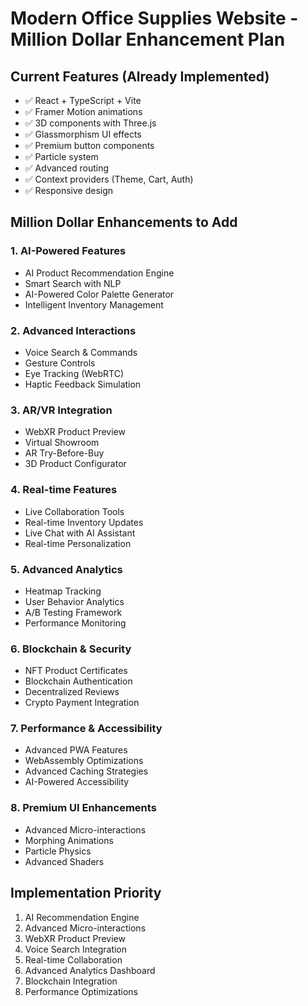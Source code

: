 # Modern Office Supplies Website - Million Dollar Enhancement Plan

## Current Features (Already Implemented)
- ✅ React + TypeScript + Vite
- ✅ Framer Motion animations
- ✅ 3D components with Three.js
- ✅ Glassmorphism UI effects
- ✅ Premium button components
- ✅ Particle system
- ✅ Advanced routing
- ✅ Context providers (Theme, Cart, Auth)
- ✅ Responsive design

## Million Dollar Enhancements to Add

### 1. AI-Powered Features
- AI Product Recommendation Engine
- Smart Search with NLP
- AI-Powered Color Palette Generator
- Intelligent Inventory Management

### 2. Advanced Interactions
- Voice Search & Commands
- Gesture Controls
- Eye Tracking (WebRTC)
- Haptic Feedback Simulation

### 3. AR/VR Integration
- WebXR Product Preview
- Virtual Showroom
- AR Try-Before-Buy
- 3D Product Configurator

### 4. Real-time Features
- Live Collaboration Tools
- Real-time Inventory Updates
- Live Chat with AI Assistant
- Real-time Personalization

### 5. Advanced Analytics
- Heatmap Tracking
- User Behavior Analytics
- A/B Testing Framework
- Performance Monitoring

### 6. Blockchain & Security
- NFT Product Certificates
- Blockchain Authentication
- Decentralized Reviews
- Crypto Payment Integration

### 7. Performance & Accessibility
- Advanced PWA Features
- WebAssembly Optimizations
- Advanced Caching Strategies
- AI-Powered Accessibility

### 8. Premium UI Enhancements
- Advanced Micro-interactions
- Morphing Animations
- Particle Physics
- Advanced Shaders

## Implementation Priority
1. AI Recommendation Engine
2. Advanced Micro-interactions
3. WebXR Product Preview
4. Voice Search Integration
5. Real-time Collaboration
6. Advanced Analytics Dashboard
7. Blockchain Integration
8. Performance Optimizations